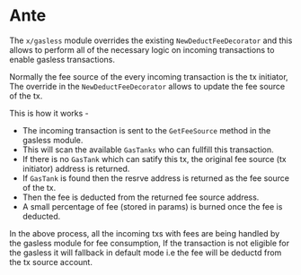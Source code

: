 <!--
order: 3
-->

# Ante

The `x/gasless` module overrides the existing `NewDeductFeeDecorator` and this allows to perform all of the necessary logic on incoming transactions to enable gasless transactions.


Normally the fee source of the every incoming transaction is the tx initiator, The override in the `NewDeductFeeDecorator` allows to update the fee source of the tx.

This is how it works - 

- The incoming transaction is sent to the `GetFeeSource` method in the gasless module.
- This will scan the available `GasTanks` who can fullfill this transaction.
- If there is no `GasTank` which can satify this tx, the original fee source (tx initiator) address is returned.
- If `GasTank` is found then the resrve address is returned as the fee source of the tx.
- Then the fee is deducted from the returned fee source address.
- A small percentage of fee (stored in params) is burned once the fee is deducted.

In the above process, all the incoming txs with fees are being handled by the gasless module for fee consumption, If the transaction is not eligible for the gasless it will fallback in default mode i.e the fee will be deductd from the tx source account.
